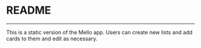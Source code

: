<h1>README</h1>

<hr />

<p>This is a static version of the Mello app.  Users can create new lists and add cards to them and edit as necessary.</p>
